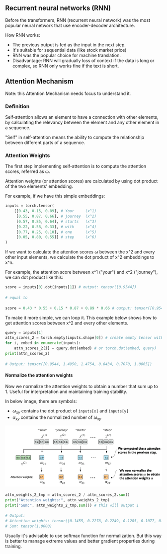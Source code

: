 ## Recurrent neural networks (RNN) 

Before the transformers, RNN (recurrent neural network) was the most popular neural network that use encoder-decoder architecture.

How RNN works:
- The previous output is fed as the input in the next step.
- It's suitable for sequential data (like stock market price)
- RNN was the popular choice for machine translation.
- Disadvantage: RNN will gradually loss of context if the data is long or complex, so RNN only works fine if the text is short.


## Attention Mechanism

Note: this Attention Mechanism needs focus to understand it.

### Definition

Self-attention allows an element to have a connection with other elements, by calculating the relevancy between the element and any other element in a sequence.

"Self" in self-attention means the ability to compute the relationship between different parts of a sequence.


### Attention Weights

The first step implementing self-attention is to compute the attention scores, referred as ω.

Attention weights (or attention scores) are calculated by using dot product of the two elements' embedding. 

For example, if we have this simple embeddings:

```py
inputs = torch.tensor(
    [[0.43, 0.15, 0.89], # Your     (x^1)
     [0.55, 0.87, 0.66], # journey  (x^2)
     [0.57, 0.85, 0.64], # starts   (x^3) 
     [0.22, 0.58, 0.33], # with     (x^4)
     [0.77, 0.25, 0.10], # one      (x^5)
     [0.05, 0.80, 0.55]] # step     (x^6)
)
```

If we want to calculate the attention scores ω between the x^2 and every other input elements, we calculate the dot product of x^2 embeddings to x^n.

For example, the attention score between x^1 ("your") and x^2 ("journey"), we can dot product like this:

```py
score = inputs[0].dot(inputs[1]) # output: tensor([0.9544])

# equal to

score = 0.43 * 0.55 + 0.15 * 0.87 + 0.89 * 0.66 # output: tensor([0.9544])
```

To make it more simple, we can loop it. This example below shows how to get attention scores between x^2 and every other elements.

```py
query = inputs[1]
attn_scores_2 = torch.empty(inputs.shape[0]) # create empty tensor with `vocab_size` sized 
for i, embed in enumerate(inputs):
    attn_scores_2[i] = query.dot(embed) # or torch.dot(embed, query)
print(attn_scores_2)

# Output: tensor([0.9544, 1.4950, 1.4754, 0.8434, 0.7070, 1.0865])
```

#### Normalize the attention weights

Now we normalize the attention weights to obtain a number that sum up to 1. Useful for interpretation and maintaining training stability.

In below image, there are symbols:

- $\omega_{xy}$ contains the dot product of `inputs[x]` and `inputs[y]` 
- $\alpha_{xy}$ contains the normalized number of $\omega_{xy}$

![](weights.png)


```py
attn_weights_2_tmp = attn_scores_2 / attn_scores_2.sum()
print("Attention weights:", attn_weights_2_tmp)
print("Sum:", attn_weights_2_tmp.sum()) # this will output 1

# Output: 
# Attention weights: tensor([0.1455, 0.2278, 0.2249, 0.1285, 0.1077, 0.1656])
# Sum: tensor(1.0000)
```

Usually it's advisable to use softmax function for normalization. But this way is better to manage extreme values and better gradient properties during training.
